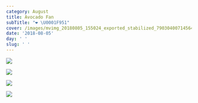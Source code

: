 ```yaml
---
category: August
title: Avocado Fan
subTitle: "❤️ \U0001F951"
cover: /images/mvimg_20180805_155024_exported_stabilized_7903040071456415523.gif
date: '2018-08-05'
day: ' '
slug: ' '
---
```

![](/images/mvimg_20180805_155024_exported_stabilized_7903040071456415523.gif)

![](/images/mvimg_20180805_155008.jpg)

![](/images/mvimg_20180805_155030.jpg)

![](/images/img_20180805_155250.jpg)
